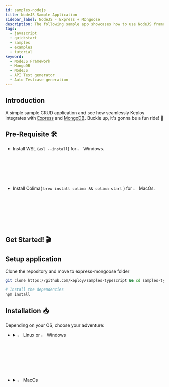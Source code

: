 ```yaml
---
id: samples-nodejs
title: NodeJS Sample Application
sidebar_label: NodeJS - Express + Mongoose
description: The following sample app showcases how to use NodeJS framework and the Keploy Platform.
tags:
  - javascript
  - quickstart
  - samples
  - examples
  - tutorial
keyword:
  - NodeJS Framework
  - MongoDB
  - NodeJS
  - API Test generator
  - Auto Testcase generation
---
```


## Introduction

A simple sample CRUD application and see how seamlessly Keploy integrates with [Express](https://expressjs.com/) and [MongoDB](https://www.mongodb.com/). Buckle up, it's gonna be a fun ride! 🎢

## Pre-Requisite 🛠️

- Install WSL (`wsl --install`) for <img src="/docs/img/os/windows.png" alt="Windows" width="3%" /> Windows.
- Install Colima( `brew install colima && colima start` ) for <img src="/docs/img/os/macos.png" alt="MacOS" width="3%" /> MacOs.

## Get Started! 🎬

## Setup application

Clone the repository and move to express-mongoose folder

```bash
git clone https://github.com/keploy/samples-typescript && cd samples-typescript/express-mongoose

# Install the dependencies
npm install
```

## Installation 📥

Depending on your OS, choose your adventure:

- <details>
    <summary><img src="/docs/img/os/linux.png" alt="Linux" width="3%" /> Linux or <img src="/docs/img/os/windows.png" alt="Windows" width="3%" /> Windows</summary>

  Alright, let's equip ourselves with the **latest Keploy binary**:

  ```bash
  curl --silent --location "https://github.com/keploy/keploy/releases/latest/download/keploy_linux_amd64.tar.gz" | tar xz -C /tmp

  sudo mkdir -p /usr/local/bin && sudo mv /tmp/keploy /usr/local/bin && keploy
  ```

  If everything goes right, your screen should look a bit like this:

    <img src="/docs/img/code-snippets/install-keploy-logs.png" alt="Test Case Generator" width="50%" />

  Moving on...
    <details>
    <summary style={{ fontWeight: 'bold', fontSize: '1.17em', marginLeft: '0.5em' }}> Run App with <img src="/docs/img/os/docker.png" alt="Docker Container" width="3%" /> Docker </summary>

  #### Add alias for Keploy:

  ```bash
  alias keploy='sudo docker run --pull always --name keploy-v2 -p 16789:16789 --privileged --pid=host -it -v "$(pwd)":/files -v /sys/fs/cgroup:/sys/fs/cgroup -v /sys/kernel/debug:/sys/kernel/debug -v /sys/fs/bpf:/sys/fs/bpf -v /var/run/docker.sock:/var/run/docker.sock --rm ghcr.io/keploy/keploy'
  ```

  ### Lights, Camera, Record! 🎥

  Fire up the application and mongoDB instance with Keploy. Keep an eye on the two key flags:
  `-c`: Command to run the app (e.g., `docker compose up`).

  `--containerName`: The container name in the `docker-compose.yml` for traffic interception.

  ```sh
  keploy record -c "docker compose up" --containerName "nodeMongoApp"
  ```

  🔥 Challenge time! Generate some test cases. How? Just **make some API calls**. Postman, Hoppscotch or even curl - take your pick!

  #### Let's generate the testcases.

  Make API Calls using [Hoppscotch](https://hoppscotch.io), [Postman](https://postman.com) or cURL command. Keploy with capture those calls to generate the test-suites containing testcases and data mocks.

  ````bash
  curl --request POST \
  --url http://localhost:8000/students \
   --header 'content-type: application/json' \
   --data '{
    "name":"John Do",
    "email":"john@xyiz.com",
    "phone":"0123456799"
    }'
    ```
  Here's a peek of what you get:

  ```
  Student registration successful!
  ````

  🎉 Woohoo! With a simple API call, you've crafted a test case with a mock! Dive into the Keploy directory and feast your eyes on the newly minted `test-1.yml` and `mocks.yml`

  _Time to perform more API magic!_
  Follow the breadcrumbs... or Make more API Calls

  ```bash
  curl --request GET \  --url http://localhost:8080/students
  ```

  Or simply wander over to your browser and visit `http://localhost:8000/students`.
  Did you spot the new test and mock scrolls in your project library? Awesome! 👏

  #### Run Tests

  Time to put things to the test 🧪

  ```bash
  keploy test -c "docker compose up" --containerName "nodeMongoApp" --delay 10
  ```

  > The `--delay` flag? Oh, that's just giving your app a little breather (in seconds) before the test cases come knocking.

  Your results should be looking all _snazzy_, like this:
  <img src="/docs/img/testrun-node-fail.png" alt="Sample Keploy Test Result Gin MongoDB" width="100%" style={{ borderRadius: '5px' }}/>

  Our testcases failed as the Keep-Alive connection won't be available when we are using testmode, this happen because in test mode the Keploy uses the `Mocks.yml`, which was generated in the record mode. 🕰️

  Worry not, just add the ever-changing fields (like our **ts** here) to the **noise parameter** to **dodge those assertions**.

  ```
        noise:
        |   - header.Date
        |   - header.Keep-Alive
        |   - header.Connection
  ```

  > Pro tip: Add `header.Connection` & `header.Keep-Alive` to noise in `test-x.yaml`.

  <img src="/docs/img/testrun-node-pass.png" alt="Sample Keploy Test Result Node MongoDB" width="100%" style={{ borderRadius: '5px' }}/>

  ## Wrapping it up 🎉

  Congrats on the journey so far! You've seen Keploy's power, flexed your coding muscles, and had a bit of fun too! Now, go out there and keep exploring, innovating, and creating! Remember, with the right tools and a sprinkle of fun, anything's possible.😊🚀

  Happy coding! ✨👩‍💻👨‍💻✨

  </details>
  <br/>

  <details>
    <summary style={{ fontWeight: 'bold', fontSize: '1.17em', marginLeft: '0.5em' }}>Run App on 🐧 Linux  </summary>

  We'll be running our sample application right on Linux, but just to make things a tad more thrilling, we'll have the database (mongoDB) chill on Docker. Ready? Let's get the party started!🎉

  First things first, update the MongoDB URL on line 4, in **`db/connection.js`**, from `mongodb://mongoDb:27017/keploy` to `mongodb://127.0.0.1:27017/keploy`.

  #### 🍃 Kickstart MongoDB

  Let's breathe life into your mongo container. A simple spell should do the trick:

  ```bash
  docker compose up mongo
  ```

  ### 📼 Roll the Tape - Recording Time!

  Ready, set, record! Here's how:

  ```bash
  sudo -E env PATH=$PATH keploy record -c 'node src/app.js'
  ```

  Keep an eye out for the `-c `flag! It's the command charm to run the app.

  Alright, magician! With the app alive and kicking, let's weave some test cases. The spell? Making some API calls! Postman, Hoppscotch, or the classic curl - pick your wand.

  #### Let's generate the testcases.

  Make API Calls using [Hoppscotch](https://hoppscotch.io), [Postman](https://postman.com) or cURL command. Keploy with capture those calls to generate the test-suites containing testcases and data mocks.

  ```bash
  curl --request POST \
  --url http://localhost:8000/students \
  --header 'content-type: application/json' \
  --data '{
    "name":"John Do",
    "email":"john@xyiz.com",
    "phone":"0123456799"
    }'
  ```

  Here's a peek of what you get:

  ```
  Student registration successful!
  ```

  🎉 Woohoo! Give yourself a pat on the back! With that simple spell, you've conjured up a test case with a mock! Explore the **Keploy directory** and you'll discover your handiwork in `test-1.yml` and `mocks.yml`.

  <img src="/docs/img/testcase-node.png" alt="Sample Keploy Test Result Node MongoDB" width="100%" style={{ borderRadius: '5px' }}/>

  Now, the real fun begins. Let's weave more spells!

  🚀 Follow the URL road...!

  ```bash
  curl --request GET \  --url http://localhost:8080/students
  ```

  Or simply wander over to your browser and visit `http://localhost:8000/students`.

  Did you spot the new test and mock scrolls in your project library? Awesome! 👏

  ### Run Tests 🏁

  Ready to put your spells to the test?

  ```bash
  sudo -E env PATH=$PATH keploy test -c "node src/app.js" --delay 10
  ```

  Worry not, just add the ever-changing fields (like our **ts** here) to the **noise parameter** to **dodge those assertions**.

  ```
        noise:
        |   - header.Date
        |   - header.Keep-Alive
        |   - header.Connection
  ```

  > Pro tip: Add `header.Connection` & `header.Keep-Alive` to noise in `test-x.yaml`.

  <img src="/docs/img/testrun-node-pass.png" alt="Sample Keploy Test Result Node MongoDB" width="100%" style={{ borderRadius: '5px' }}/>

  ## Wrapping it up 🎉

  Congrats on the journey so far! You've seen Keploy's power, flexed your coding muscles, and had a bit of fun too! Now, go out there and keep exploring, innovating, and creating! Remember, with the right tools and a sprinkle of fun, anything's possible.😊🚀

  Happy coding! ✨👩‍💻👨‍💻✨
    </details>
  </details>
   <br/>

- <details> 
    <summary><img src="/docs/img/os/macos.png" alt="MacOS" width="3%" /> MacOs </summary>

  Dive straight in, but first, give **Colima** a gentle nudge with (`colima start`). Let's make sure it's awake and ready for action!

  #### Add alias for Keploy 🐰:

  For the sake of convenience (and a bit of Mac magic 🪄), let's set up a shortcut for Keploy:

  ```bash
  alias keploy='sudo docker run --pull always --name keploy-v2 -p 16789:16789 --privileged --pid=host -it -v "$(pwd)":/files -v /sys/fs/cgroup:/sys/fs/cgroup -v /sys/kernel/debug:/sys/kernel/debug -v /sys/fs/bpf:/sys/fs/bpf -v /var/run/docker.sock:/var/run/docker.sock --rm ghcr.io/keploy/keploy'
  ```

  ### Lights, Camera, Record! 🎥

  Fire up the application and mongoDB instance with Keploy. Keep an eye on the two key flags:
  `-c`: Command to run the app (e.g., `docker compose up`).

  `--containerName`: The container name in the `docker-compose.yml` for traffic interception.

  ```sh
  keploy record -c "docker compose up" --containerName "nodeMongoApp"
  ```

  🔥 Challenge time! Generate some test cases. How? Just **make some API calls**. Postman, Hoppscotch or even curl - take your pick!

  #### Let's generate the testcases.

  Make API Calls using [Hoppscotch](https://hoppscotch.io), [Postman](https://postman.com) or cURL command. Keploy with capture those calls to generate the test-suites containing testcases and data mocks.

  ```bash
  curl --request POST \
  --url http://localhost:8000/students \
   --header 'content-type: application/json' \
   --data '{
    "name":"John Do",
    "email":"john@xyiz.com",
    "phone":"0123456799"
    }'
  ```

  Here's a peek of what you get:

  ```
  Student registration successful!
  ```

  🎉 Woohoo! With a simple API call, you've crafted a test case with a mock! Dive into the Keploy directory and feast your eyes on the newly minted `test-1.yml` and `mocks.yml`

  _Time to perform more API magic!_
  Follow the breadcrumbs... or Make more API Calls

  ```bash
  curl --request GET \  --url http://localhost:8080/students
  ```

  Or simply wander over to your browser and visit `http://localhost:8000/students`.

  Did you spot the new test and mock scrolls in your project library? Awesome! 👏

  #### Run Tests

  Time to put things to the test 🧪

  ```bash
  keploy test -c "docker compose up" --containerName "nodeMongoApp" --delay 10
  ```

  > The `--delay` flag? Oh, that's just giving your app a little breather (in seconds) before the test cases come knocking.

  Your results should be looking all _snazzy_, like this:
  <img src="/docs/img/testrun-node-fail.png" alt="Sample Keploy Test Result Gin MongoDB" width="100%" style={{ borderRadius: '5px' }}/>

  Our testcases failed as the Keep-Alive connection won't be available when we are using testmode, this happen because in test mode the Keploy uses the `Mocks.yml`, which was generated in the record mode. 🕰️

  Worry not, just add the ever-changing fields (like our **ts** here) to the **noise parameter** to **dodge those assertions**.

  ```
        noise:
        |   - header.Date
        |   - header.Keep-Alive
        |   - header.Connection
  ```

  > Pro tip: Add `header.Connection` & `header.Keep-Alive` to noise in `test-x.yaml`.

  ## Wrapping it up 🎉

  Congrats on the journey so far! You've seen Keploy's power, flexed your coding muscles, and had a bit of fun too! Now, go out there and keep exploring, innovating, and creating! Remember, with the right tools and a sprinkle of fun, anything's possible.😊🚀

  Happy coding! ✨👩‍💻👨‍💻✨

  </details>
